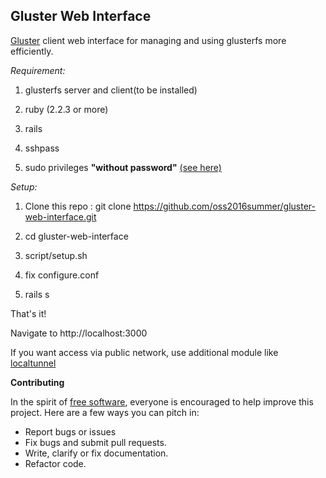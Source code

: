 **Gluster Web Interface**
---------------------------
[Gluster](https://gluster.org) client web interface for managing and using glusterfs more efficiently.


*Requirement:*
 1. glusterfs server and client(to be installed)

 2. ruby (2.2.3 or more)

 3. rails

 4. sshpass

 5. sudo privileges **"without password"** [(see here)](http://askubuntu.com/questions/147241/execute-sudo-without-password)


*Setup:*
 1. Clone this repo :  git clone
    https://github.com/oss2016summer/gluster-web-interface.git

 2. cd gluster-web-interface

 3. script/setup.sh

 4. fix configure.conf

 5. rails s

That's it!

Navigate to   http://localhost:3000

If you want access via public network, use additional module like [localtunnel](https://github.com/localtunnel/localtunnel)


**Contributing**

In the spirit of [free software](http://www.fsf.org/licensing/essays/free-sw.html), everyone is encouraged to help improve this project. Here are a few ways you can pitch in:

 - Report bugs or issues
 - Fix bugs and submit pull requests.
 - Write, clarify or fix documentation.
 - Refactor code.
